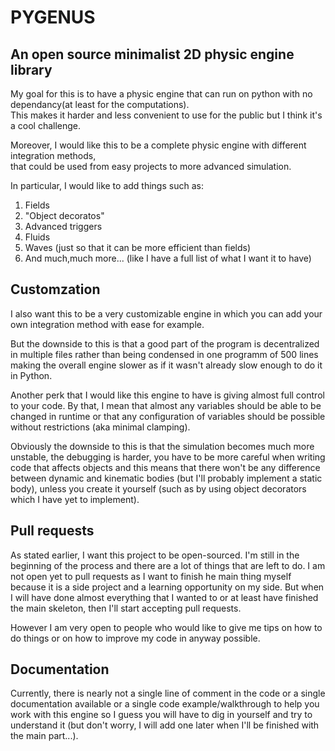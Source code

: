 # PYGENUS

## An open source minimalist 2D physic engine library

My goal for this is to have a physic engine that can run on python with no dependancy(at least for the computations).  
This makes it harder and less convenient to use for the public but I think it's a cool challenge.  

Moreover, I would like this to be a complete physic engine with different integration methods,  
that could be used from easy projects to more advanced simulation.  

In particular, I would like to add things such as:  

1. Fields
1. "Object decoratos" 
1. Advanced triggers
1. Fluids
1. Waves (just so that it can be more efficient than fields)
1. And much,much more... (like I have a full list of what I want it to have)

## Customzation

I also want this to be a very customizable engine in which you can add your own integration method with ease for example.

But the downside to this is that a good part of the program is decentralized in multiple files rather than being condensed in one programm of 500 lines making the overall engine slower as if it wasn't already slow enough to do it in Python.

Another perk that I would like this engine to have is giving almost full control to your code. By that, I mean that almost any variables should be able to be changed in runtime or that any configuration of variables should be possible without restrictions (aka minimal clamping).

Obviously the downside to this is that the simulation becomes much more unstable, the debugging is harder, you have to be more careful when writing code that affects objects and this means that there won't be any difference between dynamic and kinematic bodies (but I'll probably implement a static body), unless you create it yourself (such as by using object decorators which I have yet to implement).

## Pull requests

As stated earlier, I want this project to be open-sourced. I'm still in the beginning of the process and there are a lot of things that are left to do.
I am not open yet to pull requests as I want to finish he main thing myself because it is a side project and a learning opportunity on my side. But when I will have done almost everything that I wanted to or at least have finished the main skeleton, then I'll start accepting pull requests.

However I am very open to people who would like to give me tips on how to do things or on how to improve my code in anyway possible.

## Documentation

Currently, there is nearly not a single line of comment in the code or a single documentation available or a single code example/walkthrough to help you work with this engine so I guess you will have to dig in yourself and try to understand it (but don't worry, I will add one later when I'll be finished with the main part...). 